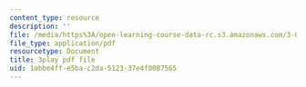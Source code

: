 ```yaml
---
content_type: resource
description: ''
file: /media/https%3A/open-learning-course-data-rc.s3.amazonaws.com/3-091sc-introduction-to-solid-state-chemistry-fall-2010/1abbe4ffe5bac2da512337e4f0087565_giPLtjL0Mnc.pdf
file_type: application/pdf
resourcetype: Document
title: 3play pdf file
uid: 1abbe4ff-e5ba-c2da-5123-37e4f0087565
---
```

